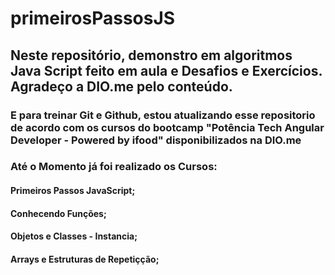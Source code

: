 # primeirosPassosJS

## Neste repositório, demonstro em algoritmos Java Script feito em aula e Desafios e Exercícios. Agradeço a DIO.me pelo conteúdo. 

### E para treinar Git e Github, estou atualizando esse repositorio de acordo com os cursos do bootcamp "Potência Tech Angular Developer - Powered by ifood" disponibilizados na DIO.me 



### Até o Momento já foi realizado os Cursos: 

#### Primeiros Passos JavaScript;
#### Conhecendo Funções; 
#### Objetos e Classes - Instancia;
#### Arrays e Estruturas de Repetiçção;

